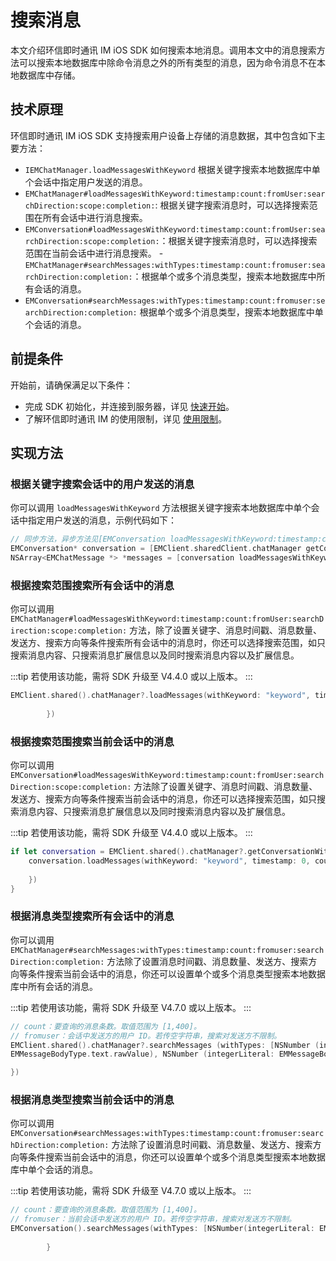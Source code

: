 # 搜索消息

<Toc />

本文介绍环信即时通讯 IM iOS SDK 如何搜索本地消息。调用本文中的消息搜索方法可以搜索本地数据库中除命令消息之外的所有类型的消息，因为命令消息不在本地数据库中存储。
 
## 技术原理

环信即时通讯 IM iOS SDK 支持搜索用户设备上存储的消息数据，其中包含如下主要方法：

- `IEMChatManager.loadMessagesWithKeyword` 根据关键字搜索本地数据库中单个会话中指定用户发送的消息。
- `EMChatManager#loadMessagesWithKeyword:timestamp:count:fromUser:searchDirection:scope:completion:`: 根据关键字搜索消息时，可以选择搜索范围在所有会话中进行消息搜索。
- `EMConversation#loadMessagesWithKeyword:timestamp:count:fromUser:searchDirection:scope:completion:`：根据关键字搜索消息时，可以选择搜索范围在当前会话中进行消息搜索。
-`EMChatManager#searchMessages:withTypes:timestamp:count:fromuser:searchDirection:completion:`：根据单个或多个消息类型，搜索本地数据库中所有会话的消息。
- `EMConversation#searchMessages:withTypes:timestamp:count:fromuser:searchDirection:completion:` 根据单个或多个消息类型，搜索本地数据库中单个会话的消息。

## 前提条件

开始前，请确保满足以下条件：

- 完成 SDK 初始化，并连接到服务器，详见 [快速开始](quickstart.html)。
- 了解环信即时通讯 IM 的使用限制，详见 [使用限制](/product/limitation.html)。

## 实现方法

### 根据关键字搜索会话中的用户发送的消息  

你可以调用 `loadMessagesWithKeyword` 方法根据关键字搜索本地数据库中单个会话中指定用户发送的消息，示例代码如下：

```objectivec
// 同步方法，异步方法见[EMConversation loadMessagesWithKeyword:timestamp:count:fromUser:searchDirection:completion]
EMConversation* conversation = [EMClient.sharedClient.chatManager getConversationWithConvId:@"conversationId"];
NSArray<EMChatMessage *> *messages = [conversation loadMessagesWithKeyword:@"keyword" timestamp:0 count:50 fromUser:nil searchDirection:EMMessageSearchDirectionDown];
```

### 根据搜索范围搜索所有会话中的消息 

你可以调用 `EMChatManager#loadMessagesWithKeyword:timestamp:count:fromUser:searchDirection:scope:completion:` 方法，除了设置关键字、消息时间戳、消息数量、发送方、搜索方向等条件搜索所有会话中的消息时，你还可以选择搜索范围，如只搜索消息内容、只搜索消息扩展信息以及同时搜索消息内容以及扩展信息。 

:::tip
若使用该功能，需将 SDK 升级至 V4.4.0 或以上版本。
:::

```swift
EMClient.shared().chatManager?.loadMessages(withKeyword: "keyword", timestamp: 0, count: 50, fromUser: "", searchDirection: .down, scope: .content, completion: { messages, aError in
            
        })
```

### 根据搜索范围搜索当前会话中的消息 

你可以调用 `EMConversation#loadMessagesWithKeyword:timestamp:count:fromUser:searchDirection:scope:completion:` 方法除了设置关键字、消息时间戳、消息数量、发送方、搜索方向等条件搜索当前会话中的消息，你还可以选择搜索范围，如只搜索消息内容、只搜索消息扩展信息以及同时搜索消息内容以及扩展信息。

:::tip
若使用该功能，需将 SDK 升级至 V4.4.0 或以上版本。
:::

```swift
if let conversation = EMClient.shared().chatManager?.getConversationWithConvId("conversationsId") {
    conversation.loadMessages(withKeyword: "keyword", timestamp: 0, count: 50, fromUser: "", searchDirection: .down, scope: .content, completion: { messages, aError in
                
    })
}
```

### 根据消息类型搜索所有会话中的消息

你可以调用 `EMChatManager#searchMessages:withTypes:timestamp:count:fromuser:searchDirection:completion:` 方法除了设置消息时间戳、消息数量、发送方、搜索方向等条件搜索当前会话中的消息，你还可以设置单个或多个消息类型搜索本地数据库中所有会话的消息。

:::tip
若使用该功能，需将 SDK 升级至 V4.7.0 或以上版本。
:::

```swift
// count：要查询的消息条数。取值范围为 [1,400]。
// fromuser：会话中发送方的用户 ID。若传空字符串，搜索对发送方不限制。
EMClient.shared().chatManager?.searchMessages (withTypes: [NSNumber (integerLiteral:
EMMessageBodyType.text.rawValue), NSNumber (integerLiteral: EMMessageBodyType.image.rawValue)], timestamp：-1, count:10, fromuser："user123",searchDirection:.up,completion: { messages, error in

})
``` 

### 根据消息类型搜索当前会话中的消息

你可以调用 `EMConversation#searchMessages:withTypes:timestamp:count:fromuser:searchDirection:completion:` 方法除了设置消息时间戳、消息数量、发送方、搜索方向等条件搜索当前会话中的消息，你还可以设置单个或多个消息类型搜索本地数据库中单个会话的消息。

:::tip
若使用该功能，需将 SDK 升级至 V4.7.0 或以上版本。
:::

```swift
// count：要查询的消息条数。取值范围为 [1,400]。
// fromuser：当前会话中发送方的用户 ID。若传空字符串，搜索对发送方不限制。
EMConversation().searchMessages(withTypes: [NSNumber(integerLiteral: EMMessageBodyType.text.rawValue),NSNumber(integerLiteral: EMMessageBodyType.image.rawValue)], timestamp: -1, count: 20, fromUser: "send message user id", searchDirection: .up) { messages, error in
            
        }
```         
